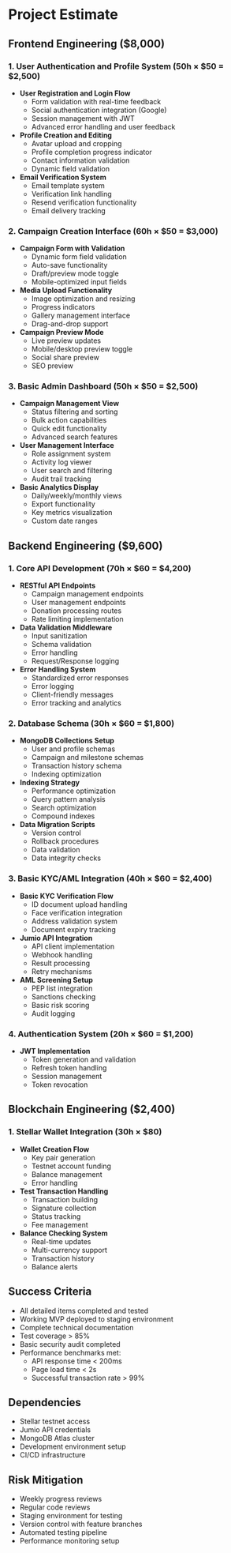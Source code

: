 # Project Estimate

## Frontend Engineering ($8,000)

### 1. User Authentication and Profile System (50h × $50 = $2,500)
- **User Registration and Login Flow**
  - Form validation with real-time feedback
  - Social authentication integration (Google)
  - Session management with JWT
  - Advanced error handling and user feedback
- **Profile Creation and Editing**
  - Avatar upload and cropping
  - Profile completion progress indicator
  - Contact information validation
  - Dynamic field validation
- **Email Verification System**
  - Email template system
  - Verification link handling
  - Resend verification functionality
  - Email delivery tracking

### 2. Campaign Creation Interface (60h × $50 = $3,000)
- **Campaign Form with Validation**
  - Dynamic form field validation
  - Auto-save functionality
  - Draft/preview mode toggle
  - Mobile-optimized input fields
- **Media Upload Functionality**
  - Image optimization and resizing
  - Progress indicators
  - Gallery management interface
  - Drag-and-drop support
- **Campaign Preview Mode**
  - Live preview updates
  - Mobile/desktop preview toggle
  - Social share preview
  - SEO preview

### 3. Basic Admin Dashboard (50h × $50 = $2,500)
- **Campaign Management View**
  - Status filtering and sorting
  - Bulk action capabilities
  - Quick edit functionality
  - Advanced search features
- **User Management Interface**
  - Role assignment system
  - Activity log viewer
  - User search and filtering
  - Audit trail tracking
- **Basic Analytics Display**
  - Daily/weekly/monthly views
  - Export functionality
  - Key metrics visualization
  - Custom date ranges

## Backend Engineering ($9,600)

### 1. Core API Development (70h × $60 = $4,200)
- **RESTful API Endpoints**
  - Campaign management endpoints
  - User management endpoints
  - Donation processing routes
  - Rate limiting implementation
- **Data Validation Middleware**
  - Input sanitization
  - Schema validation
  - Error handling
  - Request/Response logging
- **Error Handling System**
  - Standardized error responses
  - Error logging
  - Client-friendly messages
  - Error tracking and analytics

### 2. Database Schema (30h × $60 = $1,800)
- **MongoDB Collections Setup**
  - User and profile schemas
  - Campaign and milestone schemas
  - Transaction history schema
  - Indexing optimization
- **Indexing Strategy**
  - Performance optimization
  - Query pattern analysis
  - Search optimization
  - Compound indexes
- **Data Migration Scripts**
  - Version control
  - Rollback procedures
  - Data validation
  - Data integrity checks

### 3. Basic KYC/AML Integration (40h × $60 = $2,400)
- **Basic KYC Verification Flow**
  - ID document upload handling
  - Face verification integration
  - Address validation system
  - Document expiry tracking
- **Jumio API Integration**
  - API client implementation
  - Webhook handling
  - Result processing
  - Retry mechanisms
- **AML Screening Setup**
  - PEP list integration
  - Sanctions checking
  - Basic risk scoring
  - Audit logging

### 4. Authentication System (20h × $60 = $1,200)
- **JWT Implementation**
  - Token generation and validation
  - Refresh token handling
  - Session management
  - Token revocation

## Blockchain Engineering ($2,400)

### 1. Stellar Wallet Integration (30h × $80)
- **Wallet Creation Flow**
  - Key pair generation
  - Testnet account funding
  - Balance management
  - Error handling
- **Test Transaction Handling**
  - Transaction building
  - Signature collection
  - Status tracking
  - Fee management
- **Balance Checking System**
  - Real-time updates
  - Multi-currency support
  - Transaction history
  - Balance alerts

## Success Criteria
- All detailed items completed and tested
- Working MVP deployed to staging environment
- Complete technical documentation
- Test coverage > 85%
- Basic security audit completed
- Performance benchmarks met:
  - API response time < 200ms
  - Page load time < 2s
  - Successful transaction rate > 99%

## Dependencies
- Stellar testnet access
- Jumio API credentials
- MongoDB Atlas cluster
- Development environment setup
- CI/CD infrastructure

## Risk Mitigation
- Weekly progress reviews
- Regular code reviews
- Staging environment for testing
- Version control with feature branches
- Automated testing pipeline
- Performance monitoring setup
